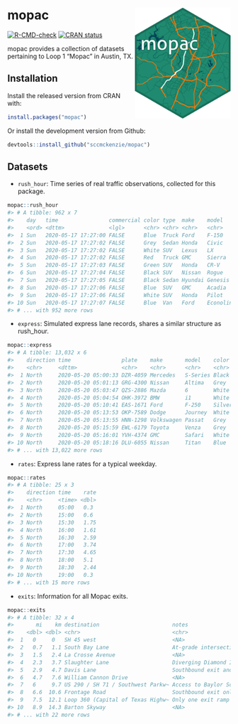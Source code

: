 
<!-- README.md is generated from README.Rmd. Please edit that file -->

# mopac <img src='man/figures/logo.png' align="right" height="250" />

<!-- badges: start -->

[![R-CMD-check](https://github.com/sccmckenzie/mopac/workflows/R-CMD-check/badge.svg)](https://github.com/sccmckenzie/mopac/actions)
[![CRAN
status](https://www.r-pkg.org/badges/version/mopac)](https://CRAN.R-project.org/package=mopac)
<!-- badges: end -->

mopac provides a collection of datasets pertaining to Loop 1 “Mopac” in
Austin, TX.

## Installation

Install the released version from CRAN with:

``` r
install.packages("mopac")
```

Or install the development version from Github:

``` r
devtools::install_github("sccmckenzie/mopac")
```

## Datasets

-   `rush_hour`: Time series of real traffic observations, collected for
    this package.

``` r
mopac::rush_hour
#> # A tibble: 962 x 7
#>    day   time                commercial color type  make    model    
#>    <ord> <dttm>              <lgl>      <chr> <chr> <chr>   <chr>    
#>  1 Sun   2020-05-17 17:27:00 FALSE      Blue  Truck Ford    F-150    
#>  2 Sun   2020-05-17 17:27:02 FALSE      Grey  Sedan Honda   Civic    
#>  3 Sun   2020-05-17 17:27:02 FALSE      White SUV   Lexus   LX       
#>  4 Sun   2020-05-17 17:27:02 FALSE      Red   Truck GMC     Sierra   
#>  5 Sun   2020-05-17 17:27:03 FALSE      Green SUV   Honda   CR-V     
#>  6 Sun   2020-05-17 17:27:04 FALSE      Black SUV   Nissan  Rogue    
#>  7 Sun   2020-05-17 17:27:05 FALSE      Black Sedan Hyundai Genesis  
#>  8 Sun   2020-05-17 17:27:06 FALSE      Blue  SUV   GMC     Acadia   
#>  9 Sun   2020-05-17 17:27:06 FALSE      White SUV   Honda   Pilot    
#> 10 Sun   2020-05-17 17:27:07 FALSE      Blue  Van   Ford    Econoline
#> # ... with 952 more rows
```

-   `express`: Simulated express lane records, shares a similar
    structure as rush\_hour.

``` r
mopac::express
#> # A tibble: 13,032 x 6
#>    direction time                plate    make       model    color 
#>    <chr>     <dttm>              <chr>    <chr>      <chr>    <chr> 
#>  1 North     2020-05-20 05:00:33 DZR-4059 Mercedes   S-Series Black 
#>  2 North     2020-05-20 05:01:13 GRG-4300 Nissan     Altima   Grey  
#>  3 North     2020-05-20 05:03:47 QZS-2886 Mazda      6        White 
#>  4 North     2020-05-20 05:04:54 OHK-3972 BMW        i1       White 
#>  5 North     2020-05-20 05:10:41 EAS-1671 Ford       F-250    Silver
#>  6 North     2020-05-20 05:13:53 OKP-7589 Dodge      Journey  White 
#>  7 North     2020-05-20 05:13:55 HNN-1298 Volkswagen Passat   Grey  
#>  8 North     2020-05-20 05:15:59 EWL-6179 Toyota     Venza    Grey  
#>  9 North     2020-05-20 05:16:01 YVH-4374 GMC        Safari   White 
#> 10 North     2020-05-20 05:18:16 DLU-6055 Nissan     Titan    Blue  
#> # ... with 13,022 more rows
```

-   `rates`: Express lane rates for a typical weekday.

``` r
mopac::rates
#> # A tibble: 25 x 3
#>    direction time    rate
#>    <chr>     <time> <dbl>
#>  1 North     05:00   0.3 
#>  2 North     15:00   0.6 
#>  3 North     15:30   1.75
#>  4 North     16:00   1.61
#>  5 North     16:30   2.59
#>  6 North     17:00   3.74
#>  7 North     17:30   4.65
#>  8 North     18:00   5.1 
#>  9 North     18:30   2.44
#> 10 North     19:00   0.3 
#> # ... with 15 more rows
```

-   `exits`: Information for all Mopac exits.

``` r
mopac::exits
#> # A tibble: 32 x 4
#>       mi    km destination                       notes                          
#>    <dbl> <dbl> <chr>                             <chr>                          
#>  1   0     0   SH 45 west                        <NA>                           
#>  2   0.7   1.1 South Bay Lane                    At-grade intersection; dead en~
#>  3   1.5   2.4 La Crosse Avenue                  <NA>                           
#>  4   2.3   3.7 Slaughter Lane                    Diverging Diamond Interchange  
#>  5   2.9   4.7 Davis Lane                        Southbound exit and northbound~
#>  6   4.7   7.6 William Cannon Drive              <NA>                           
#>  7   6     9.7 US 290 / SH 71 / Southwest Parkw~ Access to Baylor Scott & White~
#>  8   6.6  10.6 Frontage Road                     Southbound exit only           
#>  9   7.5  12.1 Loop 360 (Capital of Texas Highw~ Only one exit ramp travels fro~
#> 10   8.9  14.3 Barton Skyway                     <NA>                           
#> # ... with 22 more rows
```
